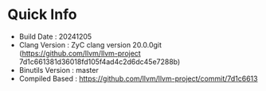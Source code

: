 # Quick Info
* Build Date : 20241205
* Clang Version : ZyC clang version 20.0.0git (https://github.com/llvm/llvm-project 7d1c661381d36018fd105f4ad4c2d6dc45e7288b)
* Binutils Version : master
* Compiled Based : https://github.com/llvm/llvm-project/commit/7d1c6613

